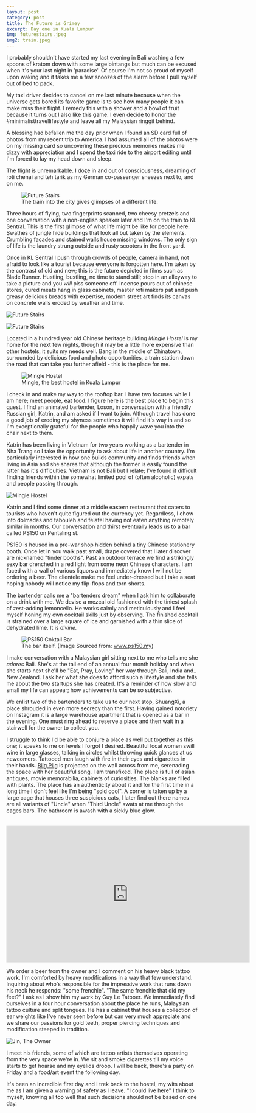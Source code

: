 ```yaml
---
layout: post
category: post
title: The Future is Grimey
excerpt: Day one in Kuala Lumpur
img: futurestairs.jpeg
img2: train.jpeg
---
```


I probably shouldn't have started my last evening in Bali washing a few spoons of kratom down with some large bintangs but much can be excused when it's your last night in 'paradise'. Of course I'm not so proud of myself upon waking and it takes me a few snoozes of the alarm before I pull myself out of bed to pack.

My taxi driver decides to cancel on me last minute because when the universe gets bored its favorite game is to see how many people it can make miss their flight. I remedy this with a shower and a bowl of fruit because it turns out I also like this game. I even decide to honor the #minimalisttravellifestyle and leave all my Malaysian ringgit behind.

A blessing had befallen me the day prior when I found an SD card full of photos from my recent trip to America. I had assumed all of the photos were on my missing card so uncovering these precious memories makes me dizzy with appreciation and I spend the taxi ride to the airport editing until I'm forced to lay my head down and sleep.

The flight is unremarkable. I doze in and out of consciousness, dreaming of roti chenai and teh tarik as my German co-passenger sneezes next to, and on me.

<figure>
  <img src="{{site.url}}/images/train.jpeg" class="imgWide" alt="Future Stairs"/>
  <figcaption>The train into the city gives glimpses of a different life.</figcaption>
</figure>

Three hours of flying, two fingerprints scanned, two cheesy pretzels and one conversation with a non-english speaker later and I'm on the train to KL Sentral. This is the first glimpse of what life might be like for people here. Swathes of jungle hide buildings that look all but taken by the elements. Crumbling facades and stained walls house missing windows. The only sign of life is the laundry strung outside and rusty scooters in the front yard. 

Once in KL Sentral I push through crowds of people, camera in hand, not afraid to look like a tourist because everyone is forgotten here. I'm taken by the contrast of old and new; this is the future depicted in films such as Blade Runner. Hustling, bustling, no time to stand still; stop in an alleyway to take a picture and you _will_ piss someone off. Incense pours out of chinese stores, cured meats hang in glass cabinets, master roti makers pat and push greasy delicious breads with expertise, modern street art finds its canvas on concrete walls eroded by weather and time.

![Future Stairs]({{site.url}}/images/scaler.jpeg)

![Future Stairs]({{site.url}}/images/futurestairs.jpeg)

Located in a hundred year old Chinese heritage building *Mingle Hostel* is my home for the next few nights, though it may be a little more expensive than other hostels, it suits my needs well. Bang in the middle of Chinatown, surrounded by delicious food and photo opportunities, a train station down the road that can take you further afield - this is the place for me.

<figure>
  <img src="{{site.url}}/images/mingle_warmer.jpeg" class="imgWide" alt="Mingle Hostel"/>
  <figcaption>Mingle, the best hostel in Kuala Lumpur</figcaption>
</figure>

I check in and make my way to the rooftop bar. I have two focuses while I am here; meet people, eat food. I figure here is the best place to begin this quest. I find an animated bartender, Loson, in conversation with a friendly Russian girl, Katrin, and am asked if I want to join. Although travel has done a good job of eroding my shyness sometimes it will find it's way in and so I'm exceptionally grateful for the people who happily wave you into the chair next to them.

Katrin has been living in Vietnam for two years working as a bartender in Nha Trang so I take the opportunity to ask about life in another country. I'm particularly interested in how one builds community and finds friends when living in Asia and she shares that although the former is easily found the latter has it's difficulties. Vietnam is not Bali but I relate; I've found it difficult finding friends within the somewhat limited pool of (often alcoholic) expats and people passing through.

![Mingle Hostel]({{site.url}}/images/mingle.jpeg)

Katrin and I find some dinner at a middle eastern restaurant that caters to tourists who haven't quite figured out the currency yet. Regardless, I chow into dolmades and tabouleh and felafel having not eaten anything remotely similar in months. Our conversation and thirst eventually leads us to a bar called PS150 on Pentaling st. 

PS150 is housed in a pre-war shop hidden behind a tiny Chinese stationery booth. Once let in you walk past small, drape covered  that I later discover are nicknamed "tinder booths". Past an outdoor terrace we find a strikingly sexy bar drenched in a red light from some neon Chinese characters. I am faced with a wall of various liquors and immediately know I will not be ordering a beer. The clientele make me feel under-dressed but I take a seat hoping nobody will notice my flip-flops and torn shorts.

The bartender calls me a "bartenders dream" when I ask him to collaborate on a drink with me. We devise a mezcal old fashioned with the tiniest splash of zest-adding lemoncello. He works calmly and meticulously and I feel myself honing my own cocktail skills just by observing. The finished cocktail is strained over a large square of ice and garnished with a thin slice of dehydrated lime. It is *divine.*

<figure>
  <img src="http://res.cloudinary.com/hrscywv4p/image/upload/c_limit,fl_lossy,h_9000,w_1920,f_auto,q_auto/v1/808368/NR9A5722_hjo9w9.jpg" class="imgWide" alt="PS150 Coktail Bar"/>
  <figcaption>The bar itself. (Image Sourced from: <a href="http://www.ps150.my">www.ps150.my</a>)</figcaption>
</figure>

I make conversation with a Malaysian girl sitting next to me who tells me she *adores* Bali. She's at the tail end of an annual four month holiday and when she starts next she'll be "Eat, Pray, Loving" her way through Bali, India and.. New Zealand. I ask her what she does to afford such a lifestyle and she tells me about the two startups she has created. It's a reminder of how slow and small my life can appear; how achievements can be so subjective.

We enlist two of the bartenders to take us to our next stop, ShuangXi, a place shrouded in even more secrecy than the first. Having gained notoriety on Instagram it is a large warehouse apartment that is opened as a bar in the evening. One must ring ahead to reserve a place and then wait in a stairwell for the owner to collect you.

I struggle to think I'd be able to conjure a place as well put together as this one; it speaks to me on levels I forgot I desired. Beautiful local women swill wine in large glasses, talking in circles whilst throwing quick glances at us newcomers. Tattooed men laugh with fire in their eyes and cigarettes in their hands. <a href="https://www.youtube.com/watch?v=4-M3-Y7_I54">Biig Piig</a> is projected on the wall across from me, serenading the space with her beautiful song. I am transfixed. The place is full of asian antiques, movie memorabilia, cabinets of curiosities. The blanks are filled with plants. The place has an authenticity about it and for the first time in a long time I don't feel like I'm being "sold cool". A corner is taken up by a large cage that houses three suspicious cats, I later find out there names are all variants of "Uncle" when "Third Uncle" swats at me through the cages bars. The bathroom is awash with a sickly blue glow.

<br>

<iframe width="640" height="360" src="https://www.youtube.com/embed/4-M3-Y7_I54" frameborder="0" gesture="media" allowfullscreen></iframe>

<br>

We order a beer from the owner and I comment on his heavy black tattoo work. I'm comforted by heavy modifications in a way that few understand. Inquiring about who's responsible for the impressive work that runs down his neck he responds: "some frenchie". "The same frenchie that did my feet?" I ask as I show him my work by Guy Le Tatooer. We immediately find ourselves in a four hour conversation about the place he runs, Malaysian tattoo culture and split tongues. He has a cabinet that houses a collection of ear weights like I've never seen before but can very much appreciate and we share our passions for gold teeth, proper piercing techniques and modification steeped in tradition.

![Jin, The Owner]({{site.url}}/images/jin.png)

I meet his friends, some of which are tattoo artists themselves operating from the very space we're in. We sit and smoke cigarettes till my voice starts to get hoarse and my eyelids droop. I will be back, there's a party on Friday and a food/art event the following day.

It's been an incredible first day and I trek back to the hostel, my wits about me as I am given a warning of safety as I leave. "I could live here" I think to myself, knowing all too well that such decisions should not be based on one day.
